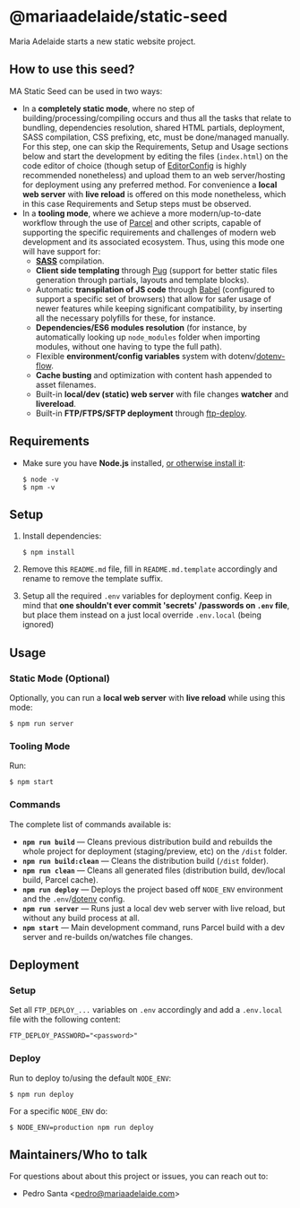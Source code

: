 # @mariaadelaide/static-seed

Maria Adelaide starts a new static website project.

## How to use this seed?

MA Static Seed can be used in two ways:

- In a **completely static mode**, where no step of building/processing/compiling occurs and thus all the tasks that relate to bundling, dependencies resolution, shared HTML partials, deployment, SASS compilation, CSS prefixing, etc, must be done/managed manually. For this step, one can skip the Requirements, Setup and Usage sections below and start the development by editing the files (`index.html`) on the code editor of choice (though setup of [EditorConfig](https://editorconfig.org) is highly recommended nonetheless) and upload them to an web server/hosting for deployment using any preferred method. For convenience a **local web server** with **live reload** is offered on this mode nonetheless, which in this case Requirements and Setup steps must be observed.
- In a **tooling mode**, where we achieve a more modern/up-to-date workflow through the use of [Parcel](https://parceljs.org) and other scripts, capable of supporting the specific requirements and challenges of modern web development and its associated ecosystem. Thus, using this mode one will have support for:
  - **[SASS](https://sass-lang.com)** compilation.
  - **Client side templating** through [Pug](https://pugjs.org) (support for better static files generation through partials, layouts and template blocks).
  - Automatic **transpilation of JS code** through [Babel](https://babeljs.io) (configured to support a specific set of browsers) that allow for safer usage of newer features while keeping significant compatibility, by inserting all the necessary polyfills for these, for instance.
  - **Dependencies/ES6 modules resolution** (for instance, by automatically looking up `node_modules` folder when importing modules, without one having to type the full path).
  - Flexible **environment/config variables** system with dotenv/[dotenv-flow](https://github.com/kerimdzhanov/dotenv-flow).
  - **Cache busting** and optimization with content hash appended to asset filenames.
  - Built-in **local/dev (static) web server** with file changes **watcher** and **livereload**.
  - Built-in **FTP/FTPS/SFTP deployment** through [ftp-deploy](https://www.npmjs.com/package/ftp-deploy).

## Requirements

-   Make sure you have **Node.js** installed, [or otherwise install it](https://nodejs.org/en/download/):
    
    ```shell
    $ node -v
    $ npm -v
    ```

## Setup

1. Install dependencies:

   ```shell
   $ npm install
   ```

2. Remove this `README.md` file, fill in `README.md.template` accordingly and rename to remove the template suffix.

3. Setup all the required `.env` variables for deployment config. Keep in mind that **one shouldn't ever commit 'secrets' /passwords on `.env` file**, but place them instead on a just local override `.env.local` (being ignored)

## Usage

### Static Mode (Optional)

Optionally, you can run a **local web server** with **live reload** while using this mode:

```shell
$ npm run server
```

### Tooling Mode

Run:

```shell
$ npm start
```

### Commands

The complete list of commands available is:

- **`npm run build`** — Cleans previous distribution build and rebuilds the whole project for deployment (staging/preview, etc) on the `/dist` folder.
- **`npm run build:clean`** — Cleans the distribution build (`/dist` folder).
- **`npm run clean`** — Cleans all generated files (distribution build, dev/local build, Parcel cache).
- **`npm run deploy`** — Deploys the project based off `NODE_ENV` environment and the `.env`/[dotenv](https://github.com/motdotla/dotenv) config.
- **`npm run server`** — Runs just a local dev web server with live reload, but without any build process at all.
- **`npm start`** — Main development command, runs Parcel build with a dev server and re-builds on/watches file changes.

## Deployment

### Setup

Set all `FTP_DEPLOY_...` variables on `.env` accordingly and add a `.env.local` file with the following content:

```
FTP_DEPLOY_PASSWORD="<password>"
```

### Deploy

Run to deploy to/using the default `NODE_ENV`:

```shell
$ npm run deploy
```

For a specific `NODE_ENV` do:

```shell
$ NODE_ENV=production npm run deploy
```

## Maintainers/Who to talk

For questions about about this project or issues, you can reach out to:

- Pedro Santa \<pedro@mariaadelaide.com\>